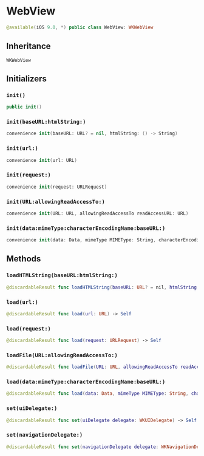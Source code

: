 # WebView

``` swift
@available(iOS 9.0, *) public class WebView: WKWebView
```

## Inheritance

`WKWebView`

## Initializers

### `init()`

``` swift
public init()
```

### `init(baseURL:htmlString:)`

``` swift
convenience init(baseURL: URL? = nil, htmlString: () -> String)
```

### `init(url:)`

``` swift
convenience init(url: URL)
```

### `init(request:)`

``` swift
convenience init(request: URLRequest)
```

### `init(URL:allowingReadAccessTo:)`

``` swift
convenience init(URL: URL, allowingReadAccessTo readAccessURL: URL)
```

### `init(data:mimeType:characterEncodingName:baseURL:)`

``` swift
convenience init(data: Data, mimeType MIMEType: String, characterEncodingName: String, baseURL: URL)
```

## Methods

### `loadHTMLString(baseURL:htmlString:)`

``` swift
@discardableResult func loadHTMLString(baseURL: URL? = nil, htmlString: () -> String) -> Self
```

### `load(url:)`

``` swift
@discardableResult func load(url: URL) -> Self
```

### `load(request:)`

``` swift
@discardableResult func load(request: URLRequest) -> Self
```

### `loadFile(URL:allowingReadAccessTo:)`

``` swift
@discardableResult func loadFile(URL: URL, allowingReadAccessTo readAccessURL: URL) -> Self
```

### `load(data:mimeType:characterEncodingName:baseURL:)`

``` swift
@discardableResult func load(data: Data, mimeType MIMEType: String, characterEncodingName: String, baseURL: URL) -> Self
```

### `set(uiDelegate:)`

``` swift
@discardableResult func set(uiDelegate delegate: WKUIDelegate) -> Self
```

### `set(navigationDelegate:)`

``` swift
@discardableResult func set(navigationDelegate delegate: WKNavigationDelegate) -> Self
```
